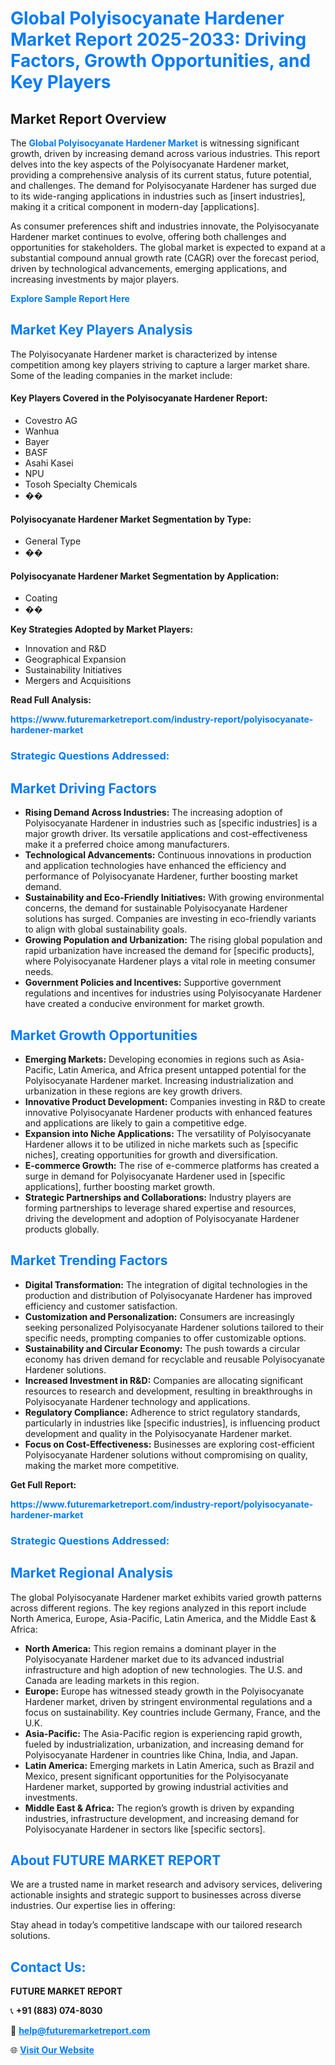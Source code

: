 <h1 style="color: #007BFF;">Global Polyisocyanate Hardener Market Report 2025-2033: Driving Factors, Growth Opportunities, and Key Players</h1>

<section id="overview">
<h2>Market Report Overview</h2>
<p>The <a href="https://www.futuremarketreport.com/industry-report/polyisocyanate-hardener-market" style="color: #007BFF; text-decoration: none;"><strong>Global Polyisocyanate Hardener Market</strong></a> is witnessing significant growth, driven by increasing demand across various industries. This report delves into the key aspects of the Polyisocyanate Hardener market, providing a comprehensive analysis of its current status, future potential, and challenges. The demand for Polyisocyanate Hardener has surged due to its wide-ranging applications in industries such as [insert industries], making it a critical component in modern-day [applications].</p>
<p>As consumer preferences shift and industries innovate, the Polyisocyanate Hardener market continues to evolve, offering both challenges and opportunities for stakeholders. The global market is expected to expand at a substantial compound annual growth rate (CAGR) over the forecast period, driven by technological advancements, emerging applications, and increasing investments by major players.</p>
</section>

<section id="overview">
<p><a href="https://www.futuremarketreport.com/request-sample/reportId=113792" style="color: #007BFF; text-decoration: none;"><strong>Explore Sample Report Here</strong></a></p>
</section>

<section id="key-players">
<h2 style="color: #007BFF;">Market Key Players Analysis</h2>
<p>The Polyisocyanate Hardener market is characterized by intense competition among key players striving to capture a larger market share. Some of the leading companies in the market include:</p>
<h4>Key Players Covered in the Polyisocyanate Hardener Report:</h4>
<ul><li>Covestro AG</li><li>Wanhua</li><li>Bayer</li><li>BASF</li><li>Asahi Kasei</li><li>NPU</li><li>Tosoh Specialty Chemicals</li><li>��</li></ul>
<h4>Polyisocyanate Hardener Market Segmentation by Type:</h4>
<ul><li>General Type</li><li>��</li></ul>

<h4>Polyisocyanate Hardener Market Segmentation by Application:</h4>
<ul><li>Coating</li><li>��</li></ul>
<p><strong>Key Strategies Adopted by Market Players:</strong></p>
<ul>
<li>Innovation and R&D</li>
<li>Geographical Expansion</li>
<li>Sustainability Initiatives</li>
<li>Mergers and Acquisitions</li>
</ul>
</section>

<section>
<p><strong>Read Full Analysis: </strong></p><a href="https://www.futuremarketreport.com/industry-report/polyisocyanate-hardener-market" style="color: #007BFF; text-decoration: none;"><strong>https://www.futuremarketreport.com/industry-report/polyisocyanate-hardener-market</strong></a>
<h3 style="color: #007BFF;">Strategic Questions Addressed:</h3>
</section>

<section id="driving-factors">
<h2 style="color: #007BFF;">Market Driving Factors</h2>
<ul>
<li><strong>Rising Demand Across Industries:</strong> The increasing adoption of Polyisocyanate Hardener in industries such as [specific industries] is a major growth driver. Its versatile applications and cost-effectiveness make it a preferred choice among manufacturers.</li>
<li><strong>Technological Advancements:</strong> Continuous innovations in production and application technologies have enhanced the efficiency and performance of Polyisocyanate Hardener, further boosting market demand.</li>
<li><strong>Sustainability and Eco-Friendly Initiatives:</strong> With growing environmental concerns, the demand for sustainable Polyisocyanate Hardener solutions has surged. Companies are investing in eco-friendly variants to align with global sustainability goals.</li>
<li><strong>Growing Population and Urbanization:</strong> The rising global population and rapid urbanization have increased the demand for [specific products], where Polyisocyanate Hardener plays a vital role in meeting consumer needs.</li>
<li><strong>Government Policies and Incentives:</strong> Supportive government regulations and incentives for industries using Polyisocyanate Hardener have created a conducive environment for market growth.</li>
</ul>
</section>

<section id="growth-opportunities">
<h2 style="color: #007BFF;">Market Growth Opportunities</h2>
<ul>
<li><strong>Emerging Markets:</strong> Developing economies in regions such as Asia-Pacific, Latin America, and Africa present untapped potential for the Polyisocyanate Hardener market. Increasing industrialization and urbanization in these regions are key growth drivers.</li>
<li><strong>Innovative Product Development:</strong> Companies investing in R&D to create innovative Polyisocyanate Hardener products with enhanced features and applications are likely to gain a competitive edge.</li>
<li><strong>Expansion into Niche Applications:</strong> The versatility of Polyisocyanate Hardener allows it to be utilized in niche markets such as [specific niches], creating opportunities for growth and diversification.</li>
<li><strong>E-commerce Growth:</strong> The rise of e-commerce platforms has created a surge in demand for Polyisocyanate Hardener used in [specific applications], further boosting market growth.</li>
<li><strong>Strategic Partnerships and Collaborations:</strong> Industry players are forming partnerships to leverage shared expertise and resources, driving the development and adoption of Polyisocyanate Hardener products globally.</li>
</ul>
</section>

<section id="trending-factors">
<h2 style="color: #007BFF;">Market Trending Factors</h2>
<ul>
<li><strong>Digital Transformation:</strong> The integration of digital technologies in the production and distribution of Polyisocyanate Hardener has improved efficiency and customer satisfaction.</li>
<li><strong>Customization and Personalization:</strong> Consumers are increasingly seeking personalized Polyisocyanate Hardener solutions tailored to their specific needs, prompting companies to offer customizable options.</li>
<li><strong>Sustainability and Circular Economy:</strong> The push towards a circular economy has driven demand for recyclable and reusable Polyisocyanate Hardener solutions.</li>
<li><strong>Increased Investment in R&D:</strong> Companies are allocating significant resources to research and development, resulting in breakthroughs in Polyisocyanate Hardener technology and applications.</li>
<li><strong>Regulatory Compliance:</strong> Adherence to strict regulatory standards, particularly in industries like [specific industries], is influencing product development and quality in the Polyisocyanate Hardener market.</li>
<li><strong>Focus on Cost-Effectiveness:</strong> Businesses are exploring cost-efficient Polyisocyanate Hardener solutions without compromising on quality, making the market more competitive.</li>
</ul>
</section>

<section>
<p><strong>Get Full Report: </strong></p><a href="https://www.futuremarketreport.com/industry-report/polyisocyanate-hardener-market" style="color: #007BFF; text-decoration: none;"><strong>https://www.futuremarketreport.com/industry-report/polyisocyanate-hardener-market</strong></a>
<h3 style="color: #007BFF;">Strategic Questions Addressed:</h3>
</section>


<section id="regional-analysis">
<h2 style="color: #007BFF;">Market Regional Analysis</h2>
<p>The global Polyisocyanate Hardener market exhibits varied growth patterns across different regions. The key regions analyzed in this report include North America, Europe, Asia-Pacific, Latin America, and the Middle East & Africa:</p>
<ul>
<li><strong>North America:</strong> This region remains a dominant player in the Polyisocyanate Hardener market due to its advanced industrial infrastructure and high adoption of new technologies. The U.S. and Canada are leading markets in this region.</li>
<li><strong>Europe:</strong> Europe has witnessed steady growth in the Polyisocyanate Hardener market, driven by stringent environmental regulations and a focus on sustainability. Key countries include Germany, France, and the U.K.</li>
<li><strong>Asia-Pacific:</strong> The Asia-Pacific region is experiencing rapid growth, fueled by industrialization, urbanization, and increasing demand for Polyisocyanate Hardener in countries like China, India, and Japan.</li>
<li><strong>Latin America:</strong> Emerging markets in Latin America, such as Brazil and Mexico, present significant opportunities for the Polyisocyanate Hardener market, supported by growing industrial activities and investments.</li>
<li><strong>Middle East & Africa:</strong> The region’s growth is driven by expanding industries, infrastructure development, and increasing demand for Polyisocyanate Hardener in sectors like [specific sectors].</li>
</ul>
</section>

<footer>
<h2 style="color: #007BFF;">About FUTURE MARKET REPORT</h2>
<p>We are a trusted name in market research and advisory services, delivering actionable insights and strategic support to businesses across diverse industries. Our expertise lies in offering:</p>

<p>Stay ahead in today’s competitive landscape with our tailored research solutions.</p>

<h2 style="color: #007BFF;">Contact Us:</h2>
<p><strong>FUTURE MARKET REPORT</strong></p>
<p>📞 <strong>+91 (883) 074-8030</strong></p>
<p>📧 <strong><a href="mailto:help@futuremarketreport.com" style="color: #007BFF;">help@futuremarketreport.com</a></strong></p>
<p>🌐 <strong><a href="https://www.futuremarketreport.com/" style="color: #007BFF;">Visit Our Website</a></strong></p>
</footer>